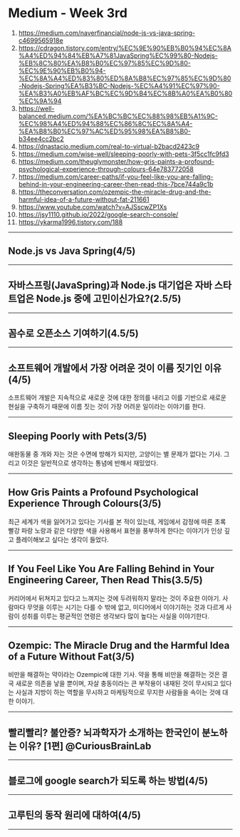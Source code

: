# Medium - Week 3rd

1. <https://medium.com/naverfinancial/node-js-vs-java-spring-c4699565918e>
2. <https://cdragon.tistory.com/entry/%EC%9E%90%EB%B0%94%EC%8A%A4%ED%94%84%EB%A7%81JavaSpring%EC%99%80-Nodejs-%EB%8C%80%EA%B8%B0%EC%97%85%EC%9D%80-%EC%9E%90%EB%B0%94-%EC%8A%A4%ED%83%80%ED%8A%B8%EC%97%85%EC%9D%80-Nodejs-Spring%EA%B3%BC-Nodejs-%EC%A4%91%EC%97%90-%EA%B3%A0%EB%AF%BC%EC%9D%B4%EC%8B%A0%EA%B0%80%EC%9A%94>
3. <https://well-balanced.medium.com/%EA%BC%BC%EC%88%98%EB%A1%9C-%EC%98%A4%ED%94%88%EC%86%8C%EC%8A%A4-%EA%B8%B0%EC%97%AC%ED%95%98%EA%B8%B0-b34ee4cc2bc2>
4. <https://dnastacio.medium.com/real-to-virtual-b2bacd2423c9>
5. <https://medium.com/wise-well/sleeping-poorly-with-pets-3f5cc1fc9fd3>
6. <https://medium.com/theuglymonster/how-gris-paints-a-profound-psychological-experience-through-colours-64e783772058>
7. <https://medium.com/career-paths/if-you-feel-like-you-are-falling-behind-in-your-engineering-career-then-read-this-7bce744a9c1b>
8. <https://theconversation.com/ozempic-the-miracle-drug-and-the-harmful-idea-of-a-future-without-fat-211661>
9. <https://www.youtube.com/watch?v=AJSscwZP1Xs>
10. <https://jsy1110.github.io/2022/google-search-console/>
11. <https://ykarma1996.tistory.com/188>

---

## Node.js vs Java Spring(4/5)

---

## 자바스프링(JavaSpring)과 Node.js 대기업은 자바 스타트업은 Node.js 중에 고민이신가요?(2.5/5)

---

## 꼼수로 오픈소스 기여하기(4.5/5)

---

## 소프트웨어 개발에서 가장 어려운 것이 이름 짓기인 이유(4/5)

소프트웨어 개발은 지속적으로 새로운 것에 대한 정의를 내리고 이를 기반으로 새로운 현실을 구축하기 때문에 이름 짓는 것이 가장 어려운 일이라는 이야기를 한다.

---

## Sleeping Poorly with Pets(3/5)

애완동물 중 개와 자는 것은 수면에 방해가 되지만, 고양이는 별 문제가 없다는 기사. 그리고 이것은 일반적으로 생각하는 통념에 반해서 재밌었다.

---

## How Gris Paints a Profound Psychological Experience Through Colours(3/5)

최근 세계가 색을 잃어가고 있다는 기사를 본 적이 있는데, 게임에서 감정에 따른 초록 빨강 파랑 노랑과 같은 다양한 색을 사용해서 표현을 풍부하게 한다는 이야기가 인상 깊고 플레이해보고 싶다는 생각이 들었다.

---

## If You Feel Like You Are Falling Behind in Your Engineering Career, Then Read This(3.5/5)

커리어에서 뒤쳐지고 있다고 느껴지는 것에 두려워하지 말라는 것이 주요한 이야기. 사람마다 무엇을 이루는 시기는 다를 수 밖에 없고, 미디어에서 이야기하는 것과 다르게 사람이 성취를 이루는 평균적인 연령은 생각보다 많이 높다는 사실을 이야기한다.

---

## Ozempic: The Miracle Drug and the Harmful Idea of a Future Without Fat(3/5)

비만을 해결하는 약이라는 Ozempic에 대한 기사. 약을 통해 비만을 해결하는 것은 결국 새로운 의존을 낳을 뿐이며, 자살 충동이라는 큰 부작용이 내재된 것이 무시되고 있다는 사실과 지방이 하는 역할을 무시하고 마케팅적으로 무지한 사람들을 속이는 것에 대한 이야기.

---

## 빨리빨리? 불안증? 뇌과학자가 소개하는 한국인이 분노하는 이유? [1편] @CuriousBrainLab

---

## 블로그에 google search가 되도록 하는 방법(4/5)

---

## 고루틴의 동작 원리에 대하여(4/5)

---
